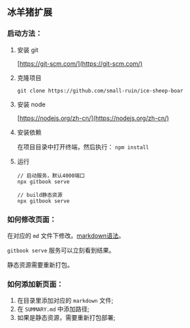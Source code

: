 ## 冰羊猪扩展

### 启动方法：
1. 安装 git

    [https://git-scm.com/](https://git-scm.com/)

2. 克隆项目

    `git clone https://github.com/small-ruin/ice-sheep-boar`

3. 安装 node

    [https://nodejs.org/zh-cn/](https://nodejs.org/zh-cn/)

4. 安装依赖

    在项目目录中打开终端，然后执行：
`npm install`

5. 运行

    ```
    // 启动服务，默认4000端口
    npx gitbook serve

    // build静态资源
    npx gitbook serve
    ```

### 如何修改页面：
在对应的 `md` 文件下修改。[markdown语法](https://www.markdown.cn/)。

`gitbook serve` 服务可以立刻看到结果。

静态资源需要重新打包。

### 如何添加新页面：
  1. 在目录里添加对应的 `markdown` 文件;
  2. 在 `SUMMARY.md` 中添加路径;
  3. 如果是静态资源，需要重新打包部署;

